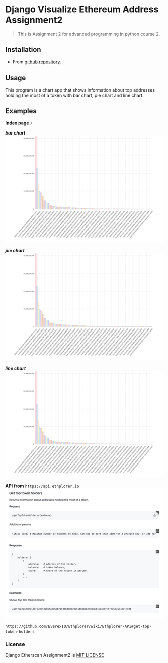 # Django Visualize Ethereum Address Assignment2

> This is Assignment 2 for advanced programming in python course 2.

## Installation

- From [github repository](https://github.com/kuroye/django_etherscan_assignment2).

## Usage

This program is a chart app that shows information about top addresses holding the most of a token with bar chart, pie chart and line chart.

## Examples

**Index page** `/`

***bar chart***
<img src="./screenshots/Bar_chart.png">

***pie chart***
<img src="./screenshots/Bar_chart.png">

***line chart***
<img src="./screenshots/Bar_chart.png">

**API from** `https://api.ethplorer.io`
<img src="./screenshots/api.png">

`https://github.com/EverexIO/Ethplorer/wiki/Ethplorer-API#get-top-token-holders`
### License

Django Etherscan Assignment2 is [MIT LICENSE](./LICENSE)

